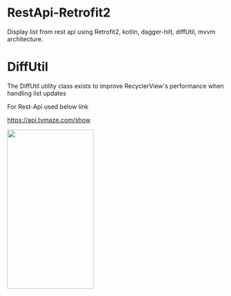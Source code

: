 # RestApi-Retrofit2
Display list from rest api using Retrofit2, kotlin, dagger-hilt, diffUtil, mvvm architecture.

# DiffUtil
The DiffUtil utility class exists to improve RecyclerView's performance when handling list updates

For Rest-Api used below link

https://api.tvmaze.com/show

<img src="https://static.wixstatic.com/media/466b5c_df53014c5dd448dcb5a7e38d38ab3d4c~mv2.png" height="370" width="200">
